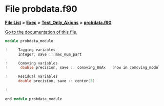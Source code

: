 
# File probdata.f90

[**File List**](files.md) **>** [**Exec**](dir_43a12cefb7942b6f49b5b628aafd3192.md) **>** [**Test\_Only\_Axions**](dir_eb24725df855cf6c732a19e4912f662a.md) **>** [**probdata.f90**](Test__Only__Axions_2probdata_8f90.md)

[Go to the documentation of this file.](Test__Only__Axions_2probdata_8f90.md) 


````cpp
module probdata_module

!     Tagging variables
      integer, save :: max_num_part

!     Comoving variables
!      double precision, save :: comoving_OmAx   (now in comoving_module)

!     Residual variables
      double precision, save :: center(3)

!     
      
end module probdata_module
````

